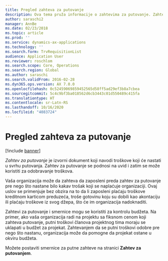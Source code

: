 ```yaml
---
title: Pregled zahteva za putovanje
description: Ova tema pruža informacije o zahtevima za putovanje. Zahtev za putovanje dokumentuje troškove koji će nastati u svrhu putovanja.
author: saraschi2
manager: AnnBe
ms.date: 02/23/2018
ms.topic: article
ms.prod: ''
ms.service: dynamics-ax-applications
ms.technology: ''
ms.search.form: TrvRequisitionList
audience: Application User
ms.reviewer: roschlom
ms.search.scope: Core, Operations
ms.search.region: Global
ms.author: saraschi
ms.search.validFrom: 2016-02-28
ms.dyn365.ops.version: AX 7.0.0
ms.openlocfilehash: 0c52459069859452565d58ff5ad29ef3b8a7cbea
ms.sourcegitcommit: 5c4c9bf3ba018562d6cb3443c01d550489c415fa
ms.translationtype: HT
ms.contentlocale: sr-Latn-RS
ms.lasthandoff: 10/16/2020
ms.locfileid: "4083724"
---
```

# <a name="travel-requisitions-overview"></a>Pregled zahteva za putovanje

[!include [banner](../includes/banner.md)]

*Zahtev za putovanje* je izvorni dokument koji navodi troškove koji će nastati u svrhu putovanja. Zahtev za putovanje se podnosi na uvid i zatim se može koristiti za odobravanje troškova.

Vaša organizacija može da zahteva da zaposleni preda zahtev za putovanje pre nego što nastane bilo kakav trošak koji se naplaćuje organizaciji. Ovaj uslov se primenjuje bez obzira na to da li zaposleni plaćaju troškove kreditnom karticom preduzeća, troše gotovinu koju su dobili kao akontaciju ili plaćaju troškove iz svog džepa, što će im organizacija nadoknaditi.

Zahtevi za putovanje i smernice mogu se koristiti za kontrolu budžeta. Na primer, ako vaša organizacija radi na projektu sa fiksnom cenom koji zahteva putovanje, putni troškovi članova projektnog tima moraju se uklapati u budžet za projekat. Zahtevanjem da se putni troškovi odobre pre nego što nastanu, organizacija može da pomogne da projekat ostane u okviru budžeta.

Možete postaviti smernice za putne zahteve na stranici **Zahtev za putovanjem**.
